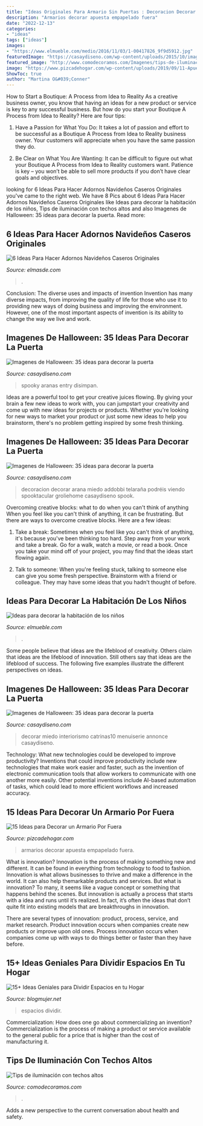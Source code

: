 ```yaml
---
title: "Ideas Originales Para Armario Sin Puertas : Decoracion Decorar Arana Miedo Addobbi Telaraña Podréis Viendo Spooktacular Groliehome Casaydiseno Spook"
description: "Armarios decorar apuesta empapelado fuera"
date: "2022-12-13"
categories:
- "ideas"
tags: ["ideas"]
images:
- "https://www.elmueble.com/medio/2016/11/03/1-00417826_9f9d5912.jpg"
featuredImage: "https://casaydiseno.com/wp-content/uploads/2015/10/imagenes-halloween-decoracion-puerta-miedo-arana-calabazas.jpg"
featured_image: "http://www.comodecoramos.com/Imagenes/tips-de-iluminacion-con-techos-altos.jpg"
image: "https://www.pizcadehogar.com/wp-content/uploads/2019/09/11-Apuesta-por-el-empapelado-en-tus-armarios.jpg"
ShowToc: true
author: "Martina O&#039;Conner"
---
```



How to Start a Boutique: A Process from Idea to Reality
As a creative business owner, you know that having an ideas for a new product or service is key to any successful business. But how do you start your Boutique A Process from Idea to Reality? Here are four tips:
1. Have a Passion for What You Do: It takes a lot of passion and effort to be successful as a Boutique A Process from Idea to Reality business owner. Your customers will appreciate when you have the same passion they do.

2. Be Clear on What You Are Wanting: It can be difficult to figure out what your Boutique A Process from Idea to Reality customers want. Patience is key – you won’t be able to sell more products if you don’t have clear goals and objectives.


	

		
looking for 6 Ideas Para Hacer Adornos Navideños Caseros Originales you've came to the right web. We have 8 Pics about 6 Ideas Para Hacer Adornos Navideños Caseros Originales like Ideas para decorar la habitación de los niños, Tips de iluminación con techos altos and also Imagenes de Halloween: 35 ideas para decorar la puerta. Read more:
		
    
## 6 Ideas Para Hacer Adornos Navideños Caseros Originales

<img loading=lazy src="http://elmasde.com/wp-content/uploads/2015/10/6-Ideas-Para-Hacer-Adornos-Navideños-Caseros-Originales4.jpg" onerror="this.onerror=null;this.src='https://tse1.mm.bing.net/th?id=OIP.gTP0TzmBZculrmzm1gvH5AHaE7&amp;pid=15.1';" alt="6 Ideas Para Hacer Adornos Navideños Caseros Originales">

_Source: elmasde.com_

>. 

	

Conclusion: The diverse uses and impacts of invention
Invention has many diverse impacts, from improving the quality of life for those who use it to providing new ways of doing business and improving the environment. However, one of the most important aspects of invention is its ability to change the way we live and work.

    
## Imagenes De Halloween: 35 Ideas Para Decorar La Puerta

<img loading=lazy src="http://casaydiseno.com/wp-content/uploads/2015/10/imagenes-halloween-decoracion-puerta-miedo-guirnaldas-aranas.jpg" onerror="this.onerror=null;this.src='https://tse1.mm.bing.net/th?id=OIP.obtq8jWsb_RdrPZ5DkPLQQHaIq&amp;pid=15.1';" alt="Imagenes de Halloween: 35 ideas para decorar la puerta">

_Source: casaydiseno.com_

>spooky aranas entry disimpan. 

	

Ideas are a powerful tool to get your creative juices flowing. By giving your brain a few new ideas to work with, you can jumpstart your creativity and come up with new ideas for projects or products. Whether you're looking for new ways to market your product or just some new ideas to help you brainstorm, there's no problem getting inspired by some fresh thinking.

    
## Imagenes De Halloween: 35 Ideas Para Decorar La Puerta

<img loading=lazy src="https://casaydiseno.com/wp-content/uploads/2015/10/imagenes-halloween-decoracion-puerta-miedo-arana-calabazas.jpg" onerror="this.onerror=null;this.src='https://tse2.mm.bing.net/th?id=OIP.ll1USegnJo_Wr-aDv9_DvgHaKX&amp;pid=15.1';" alt="Imagenes de Halloween: 35 ideas para decorar la puerta">

_Source: casaydiseno.com_

>decoracion decorar arana miedo addobbi telaraña podréis viendo spooktacular groliehome casaydiseno spook. 

	

Overcoming creative blocks: what to do when you can't think of anything
When you feel like you can't think of anything, it can be frustrating. But there are ways to overcome creative blocks. Here are a few ideas: 
1. Take a break: Sometimes when you feel like you can't think of anything, it's because you've been thinking too hard. Step away from your work and take a break. Go for a walk, watch a movie, or read a book. Once you take your mind off of your project, you may find that the ideas start flowing again.

2. Talk to someone: When you're feeling stuck, talking to someone else can give you some fresh perspective. Brainstorm with a friend or colleague. They may have some ideas that you hadn't thought of before.


    
## Ideas Para Decorar La Habitación De Los Niños

<img loading=lazy src="https://www.elmueble.com/medio/2016/11/03/1-00417826_9f9d5912.jpg" onerror="this.onerror=null;this.src='https://tse1.mm.bing.net/th?id=OIP.k9tx5Rpclo8TpGG10eiR5wHaLG&amp;pid=15.1';" alt="Ideas para decorar la habitación de los niños">

_Source: elmueble.com_

>. 

	

Some people believe that ideas are the lifeblood of creativity. Others claim that ideas are the lifeblood of innovation. Still others say that ideas are the lifeblood of success. The following five examples illustrate the different perspectives on ideas.

    
## Imagenes De Halloween: 35 Ideas Para Decorar La Puerta

<img loading=lazy src="https://casaydiseno.com/wp-content/uploads/2015/10/imagenes-halloween-decoracion-puerta-miedo-pegatina-bruja.jpg" onerror="this.onerror=null;this.src='https://tse2.mm.bing.net/th?id=OIP.vg6o6kcCRMG3re2mW_hubwHaFj&amp;pid=15.1';" alt="Imagenes de Halloween: 35 ideas para decorar la puerta">

_Source: casaydiseno.com_

>decorar miedo interiorismo catrinas10 menuiserie annonce casaydiseno. 

	

Technology: What new technologies could be developed to improve productivity?
Inventions that could improve productivity include new technologies that make work easier and faster, such as the invention of electronic communication tools that allow workers to communicate with one another more easily. Other potential inventions include AI-based automation of tasks, which could lead to more efficient workflows and increased accuracy.

    
## 15 Ideas Para Decorar Un Armario Por Fuera

<img loading=lazy src="https://www.pizcadehogar.com/wp-content/uploads/2019/09/11-Apuesta-por-el-empapelado-en-tus-armarios.jpg" onerror="this.onerror=null;this.src='https://tse2.mm.bing.net/th?id=OIP.J7MgPocRYvOK0WJRFqmfzwHaJ4&amp;pid=15.1';" alt="15 Ideas para Decorar un Armario Por Fuera">

_Source: pizcadehogar.com_

>armarios decorar apuesta empapelado fuera. 

	

What is innovation?
Innovation is the process of making something new and different. It can be found in everything from technology to food to fashion. Innovation is what allows businesses to thrive and make a difference in the world. It can also help themarkable products and services.
But what is innovation? To many, it seems like a vague concept or something that happens behind the scenes. But innovation is actually a process that starts with a idea and runs until it’s realized. In fact, it’s often the ideas that don’t quite fit into existing models that are breakthroughs in innovation.

There are several types of innovation: product, process, service, and market research. Product innovation occurs when companies create new products or improve upon old ones. Process innovation occurs when companies come up with ways to do things better or faster than they have before.

    
## 15+ Ideas Geniales Para Dividir Espacios En Tu Hogar

<img loading=lazy src="https://blogmujer.net/wp-content/uploads/dividir-espacios-en-tu-hogar-15.jpg" onerror="this.onerror=null;this.src='https://tse2.mm.bing.net/th?id=OIP.5Ow9c-g2enB-I--K1xR9XgHaGy&amp;pid=15.1';" alt="15+ Ideas Geniales para Dividir Espacios en tu Hogar">

_Source: blogmujer.net_

>espacios dividir. 

	

Commercialization: How does one go about commercializing an invention?
Commercialization is the process of making a product or service available to the general public for a price that is higher than the cost of manufacturing it.

    
## Tips De Iluminación Con Techos Altos

<img loading=lazy src="http://www.comodecoramos.com/Imagenes/tips-de-iluminacion-con-techos-altos.jpg" onerror="this.onerror=null;this.src='https://tse3.mm.bing.net/th?id=OIP.1sfjiGpoiJ7FkQjdj7KmQwHaE7&amp;pid=15.1';" alt="Tips de iluminación con techos altos">

_Source: comodecoramos.com_

>. 

	

Adds a new perspective to the current conversation about health and safety.


